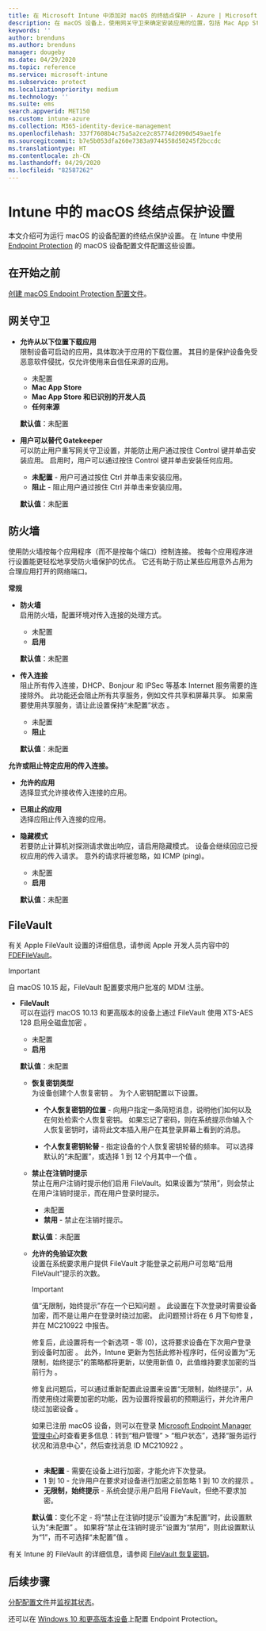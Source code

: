 ```yaml
---
title: 在 Microsoft Intune 中添加对 macOS 的终结点保护 - Azure | Microsoft Docs
description: 在 macOS 设备上，使用网关守卫来确定安装应用的位置，包括 Mac App Store。 此外，还可以使用 Microsoft Intune 启用或配置防火墙，以允许使用特定应用、阻止使用特定应用、使用隐藏模式，甚至阻止特定类型的传入连接。
keywords: ''
author: brenduns
ms.author: brenduns
manager: dougeby
ms.date: 04/29/2020
ms.topic: reference
ms.service: microsoft-intune
ms.subservice: protect
ms.localizationpriority: medium
ms.technology: ''
ms.suite: ems
search.appverid: MET150
ms.custom: intune-azure
ms.collection: M365-identity-device-management
ms.openlocfilehash: 337f7608b4c75a5a2ce2c85774d2090d549ae1fe
ms.sourcegitcommit: b7e5b053dfa260e7383a9744558d50245f2bccdc
ms.translationtype: HT
ms.contentlocale: zh-CN
ms.lasthandoff: 04/29/2020
ms.locfileid: "82587262"
---
```

# <a name="macos-endpoint-protection-settings-in-intune"></a>Intune 中的 macOS 终结点保护设置  

本文介绍可为运行 macOS 的设备配置的终结点保护设置。 在 Intune 中使用 [Endpoint Protection](endpoint-protection-configure.md) 的 macOS 设备配置文件配置这些设置。  

## <a name="before-you-begin"></a>在开始之前

[创建 macOS Endpoint Protection 配置文件](endpoint-protection-configure.md)。

## <a name="gatekeeper"></a>网关守卫  

- **允许从以下位置下载应用**  
  限制设备可启动的应用，具体取决于应用的下载位置。 其目的是保护设备免受恶意软件侵扰，仅允许使用来自信任来源的应用。  

  - 未配置   
  - **Mac App Store**  
  - **Mac App Store 和已识别的开发人员**  
  - **任何来源**  

  **默认值**：未配置  

- **用户可以替代 Gatekeeper**  
  可以防止用户重写网关守卫设置，并能防止用户通过按住 Control 键并单击安装应用。 启用时，用户可以通过按住 Control 键并单击安装任何应用。  
 
  - **未配置** - 用户可通过按住 Ctrl 并单击来安装应用。  
  - **阻止** - 阻止用户通过按住 Ctrl 并单击来安装应用。  

  **默认值**：未配置  

## <a name="firewall"></a>防火墙  

使用防火墙按每个应用程序（而不是按每个端口）控制连接。 按每个应用程序进行设置能更轻松地享受防火墙保护的优点。 它还有助于防止某些应用意外占用为合理应用打开的网络端口。  

**常规**
- **防火墙**  
  启用防火墙，配置环境对传入连接的处理方式。  
  - 未配置   
  - **启用**  

  **默认值**：未配置  

- **传入连接**  
  阻止所有传入连接，DHCP、Bonjour 和 IPSec 等基本 Internet 服务需要的连接除外。 此功能还会阻止所有共享服务，例如文件共享和屏幕共享。 如果需要使用共享服务，请让此设置保持“未配置”状态  。  
  - 未配置   
  - **阻止**  

  **默认值**：未配置  

**允许或阻止特定应用的传入连接。**  

  - **允许的应用**  
    选择显式允许接收传入连接的应用。  

  - **已阻止的应用**  
    选择应阻止传入连接的应用。  

  - **隐藏模式**  
    若要防止计算机对探测请求做出响应，请启用隐藏模式。 设备会继续回应已授权应用的传入请求。 意外的请求将被忽略，如 ICMP (ping)。  
    - 未配置   
    - **启用**  

    **默认值**：未配置  

## <a name="filevault"></a>FileVault  
有关 Apple FileVault 设置的详细信息，请参阅 Apple 开发人员内容中的 [FDEFileVault](https://developer.apple.com/documentation/devicemanagement/fdefilevault)。 

> [!IMPORTANT]  
> 自 macOS 10.15 起，FileVault 配置要求用户批准的 MDM 注册。 

- **FileVault**  
  可以在运行 macOS 10.13 和更高版本的设备上通过 FileVault 使用 XTS-AES 128 启用全磁盘加密  。  
  - 未配置   
  - **启用**  

  **默认值**：未配置  

  - **恢复密钥类型**  
    为设备创建个人恢复密钥  。 为个人密钥配置以下设置。  

    - **个人恢复密钥的位置** - 向用户指定一条简短消息，说明他们如何以及在何处检索个人恢复密钥。 如果忘记了密码，则在系统提示你输入个人恢复密钥时，请将此文本插入用户在其登录屏幕上看到的消息。  

    - **个人恢复密钥轮替** - 指定设备的个人恢复密钥轮替的频率。 可以选择默认的“未配置”，或选择 1 到 12 个月其中一个值    。  

  - **禁止在注销时提示**  
    禁止在用户注销时提示他们启用 FileVault。如果设置为“禁用”，则会禁止在用户注销时提示，而在用户登录时提示。  
    - 未配置   
    - **禁用** - 禁止在注销时提示。

    **默认值**：未配置  

  - **允许的免验证次数**  
  设置在系统要求用户提供 FileVault 才能登录之前用户可忽略“启用 FileVault”提示的次数。 

    > [!IMPORTANT]
    >
    > 值“无限制，始终提示”存在一个已知问题  。 此设置在下次登录时需要设备加密，而不是让用户在登录时绕过加密。 此问题预计将在 6 月下旬修复，并在 MC210922 中报告。
    >
    > 修复后，此设置将有一个新选项 - 零 (0)，这将要求设备在下次用户登录到设备时加密  。 此外，Intune 更新为包括此修补程序时，任何设置为“无限制，始终提示”的策略都将更新，以使用新值 0，此值维持要求加密的当前行为   。
    >
    > 修复此问题后，可以通过重新配置此设置来设置“无限制，始终提示”，从而使用绕过需要加密的功能，因为设置将按最初的预期运行，并允许用户绕过加密设备  。
    >
    > 如果已注册 macOS 设备，则可以在登录 [Microsoft Endpoint Manager 管理中心](https://go.microsoft.com/fwlink/?linkid=2109431)时查看更多信息：转到“租户管理” > “租户状态”，选择“服务运行状况和消息中心”，然后查找消息 ID MC210922     。

    <br> 

    - **未配置** - 需要在设备上进行加密，才能允许下次登录。  
    - 1 到 10 - 允许用户在要求对设备进行加密之前忽略 1 到 10 次的提示   。  
    - **无限制，始终提示** - 系统会提示用户启用 FileVault，但绝不要求加密。  
 
    **默认值**：变化不定 - 将“禁止在注销时提示”设置为“未配置”时，此设置默认为“未配置”     。 如果将“禁止在注销时提示”设置为“禁用”，则此设置默认为“1”，而不可选择“未配置”值     。

有关 Intune 的 FileVault 的详细信息，请参阅 [FileVault 恢复密钥](encryption-monitor.md#filevault-recovery-keys)。

## <a name="next-steps"></a>后续步骤

[分配配置文件](../configuration/device-profile-assign.md)并[监视其状态](../configuration/device-profile-monitor.md)。

还可以在 [Windows 10 和更高版本设备](endpoint-protection-windows-10.md)上配置 Endpoint Protection。
